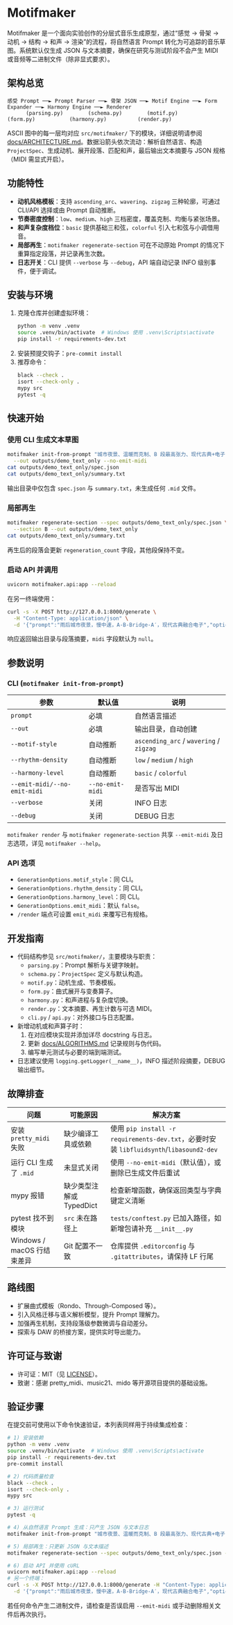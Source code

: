 # Motifmaker

Motifmaker 是一个面向实验创作的分层式音乐生成原型，通过“感觉 → 骨架 → 动机 → 结构 → 和声 → 渲染”的流程，将自然语言 Prompt 转化为可追踪的音乐草图。系统默认仅生成 JSON 与文本摘要，确保在研究与测试阶段不会产生 MIDI 或音频等二进制文件（除非显式要求）。

## 架构总览

```
感受 Prompt ──► Prompt Parser ──► 骨架 JSON ──► Motif Engine ──► Form Expander ──► Harmony Engine ──► Renderer
      (parsing.py)        (schema.py)        (motif.py)          (form.py)           (harmony.py)          (render.py)
```

ASCII 图中的每一层均对应 `src/motifmaker/` 下的模块，详细说明请参阅 [docs/ARCHITECTURE.md](docs/ARCHITECTURE.md)。数据沿箭头依次流动：解析自然语言、构造 `ProjectSpec`、生成动机、展开段落、匹配和声，最后输出文本摘要与 JSON 规格（MIDI 需显式开启）。

## 功能特性
- **动机风格模板**：支持 `ascending_arc`、`wavering`、`zigzag` 三种轮廓，可通过 CLI/API 选择或由 Prompt 自动推断。
- **节奏密度控制**：`low`、`medium`、`high` 三档密度，覆盖克制、均衡与紧张场景。
- **和声复杂度档位**：`basic` 提供基础三和弦，`colorful` 引入七和弦与小调借用音。
- **局部再生**：`motifmaker regenerate-section` 可在不动原始 Prompt 的情况下重算指定段落，并记录再生次数。
- **日志开关**：CLI 提供 `--verbose` 与 `--debug`，API 端自动记录 INFO 级别事件，便于调试。

## 安装与环境
1. 克隆仓库并创建虚拟环境：
   ```bash
   python -m venv .venv
   source .venv/bin/activate  # Windows 使用 .venv\Scripts\activate
   pip install -r requirements-dev.txt
   ```
2. 安装预提交钩子：`pre-commit install`
3. 推荐命令：
   ```bash
   black --check .
   isort --check-only .
   mypy src
   pytest -q
   ```

## 快速开始
### 使用 CLI 生成文本草图
```bash
motifmaker init-from-prompt "城市夜景、温暖而克制、B 段最高张力、现代古典+电子" \
  --out outputs/demo_text_only --no-emit-midi
cat outputs/demo_text_only/spec.json
cat outputs/demo_text_only/summary.txt
```
输出目录中仅包含 `spec.json` 与 `summary.txt`，未生成任何 `.mid` 文件。

### 局部再生
```bash
motifmaker regenerate-section --spec outputs/demo_text_only/spec.json \
  --section B --out outputs/demo_text_only
cat outputs/demo_text_only/summary.txt
```
再生后的段落会更新 `regeneration_count` 字段，其他段保持不变。

### 启动 API 并调用
```bash
uvicorn motifmaker.api:app --reload
```
在另一终端使用：
```bash
curl -s -X POST http://127.0.0.1:8000/generate \
  -H "Content-Type: application/json" \
  -d '{"prompt":"雨后城市夜景，慢中速，A-B-Bridge-A′，现代古典融合电子","options":{"rhythm_density":"medium","harmony_level":"basic"}}'
```
响应返回输出目录与段落摘要，`midi` 字段默认为 `null`。

## 参数说明
### CLI (`motifmaker init-from-prompt`)
| 参数 | 默认值 | 说明 |
| ---- | ------ | ---- |
| `prompt` | 必填 | 自然语言描述 |
| `--out` | 必填 | 输出目录，自动创建 |
| `--motif-style` | 自动推断 | `ascending_arc` / `wavering` / `zigzag` |
| `--rhythm-density` | 自动推断 | `low` / `medium` / `high` |
| `--harmony-level` | 自动推断 | `basic` / `colorful` |
| `--emit-midi/--no-emit-midi` | `--no-emit-midi` | 是否写出 MIDI |
| `--verbose` | 关闭 | INFO 日志 |
| `--debug` | 关闭 | DEBUG 日志 |

`motifmaker render` 与 `motifmaker regenerate-section` 共享 `--emit-midi` 及日志选项，详见 `motifmaker --help`。

### API 选项
- `GenerationOptions.motif_style`：同 CLI。
- `GenerationOptions.rhythm_density`：同 CLI。
- `GenerationOptions.harmony_level`：同 CLI。
- `GenerationOptions.emit_midi`：默认 `false`。
- `/render` 端点可设置 `emit_midi` 来覆写已有规格。

## 开发指南
- 代码结构参见 `src/motifmaker/`，主要模块与职责：
  - `parsing.py`：Prompt 解析与关键字映射。
  - `schema.py`：`ProjectSpec` 定义与默认构造。
  - `motif.py`：动机生成、节奏模板。
  - `form.py`：曲式展开与变奏算子。
  - `harmony.py`：和声进程与复杂度切换。
  - `render.py`：文本摘要、再生计数与可选 MIDI。
  - `cli.py` / `api.py`：对外接口与日志配置。
- 新增动机或和声算子时：
  1. 在对应模块实现并添加详尽 docstring 与日志。
  2. 更新 [docs/ALGORITHMS.md](docs/ALGORITHMS.md) 记录规则与伪代码。
  3. 编写单元测试与必要的端到端测试。
- 日志建议使用 `logging.getLogger(__name__)`，INFO 描述阶段摘要，DEBUG 输出细节。

## 故障排查
| 问题 | 可能原因 | 解决方案 |
| ---- | -------- | -------- |
| 安装 `pretty_midi` 失败 | 缺少编译工具或依赖 | 使用 `pip install -r requirements-dev.txt`，必要时安装 `libfluidsynth`/`libasound2-dev` |
| 运行 CLI 生成了 `.mid` | 未显式关闭 | 使用 `--no-emit-midi`（默认值），或删除已生成文件后重试 |
| mypy 报错 | 缺少类型注解或 TypedDict | 检查新增函数，确保返回类型与字典键定义清晰 |
| pytest 找不到模块 | `src` 未在路径上 | `tests/conftest.py` 已加入路径，如新增包请补充 `__init__.py` |
| Windows / macOS 行结束差异 | Git 配置不一致 | 仓库提供 `.editorconfig` 与 `.gitattributes`，请保持 LF 行尾 |

## 路线图
- 扩展曲式模板（Rondo、Through-Composed 等）。
- 引入风格迁移与语义解析模型，提升 Prompt 理解力。
- 加强再生机制，支持段落级参数微调与自动差分。
- 探索与 DAW 的桥接方案，提供实时导出能力。

## 许可证与致谢
- 许可证：MIT（见 [LICENSE](LICENSE)）。
- 致谢：感谢 pretty_midi、music21、mido 等开源项目提供的基础设施。

## 验证步骤
在提交前可使用以下命令快速验证，本列表同样用于持续集成检查：
```bash
# 1) 安装依赖
python -m venv .venv
source .venv/bin/activate  # Windows 使用 .venv\Scripts\activate
pip install -r requirements-dev.txt
pre-commit install

# 2) 代码质量检查
black --check .
isort --check-only .
mypy src

# 3) 运行测试
pytest -q

# 4) 从自然语言 Prompt 生成：只产生 JSON 与文本日志
motifmaker init-from-prompt "城市夜景、温暖而克制、B 段最高张力、现代古典+电子" --out outputs/demo_text_only

# 5) 局部再生：只更新 JSON 与文本描述
motifmaker regenerate-section --spec outputs/demo_text_only/spec.json --section B --out outputs/demo_text_only

# 6) 启动 API 并使用 cURL
uvicorn motifmaker.api:app --reload
# 另一个终端：
curl -s -X POST http://127.0.0.1:8000/generate -H "Content-Type: application/json" \
  -d '{"prompt":"雨后城市夜景，慢中速，A-B-Bridge-A′，现代古典融合电子","options":{"rhythm_density":"medium","harmony_level":"basic"}}'
```
若任何命令产生二进制文件，请检查是否误启用 `--emit-midi` 或手动删除相关文件后再次执行。
